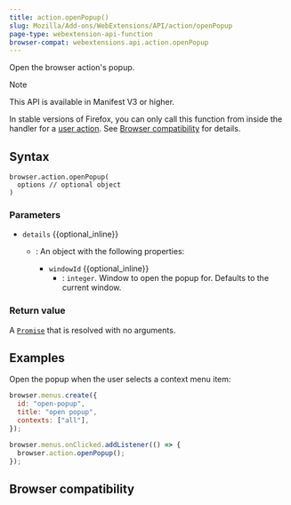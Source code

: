```yaml
---
title: action.openPopup()
slug: Mozilla/Add-ons/WebExtensions/API/action/openPopup
page-type: webextension-api-function
browser-compat: webextensions.api.action.openPopup
---
```




Open the browser action's popup.

> [!NOTE]
> This API is available in Manifest V3 or higher.

In stable versions of Firefox, you can only call this function from inside the handler for a [user action](/Mozilla/Add-ons/WebExtensions/User_actions). See [Browser compatibility](#browser_compatibility) for details.

## Syntax

```js-nolint
browser.action.openPopup(
  options // optional object
)
```

### Parameters

- `details` {{optional_inline}}

  - : An object with the following properties:

    - `windowId` {{optional_inline}}
      - : `integer`. Window to open the popup for. Defaults to the current window.

### Return value

A [`Promise`](/Web/JavaScript/Reference/Global_Objects/Promise) that is resolved with no arguments.

## Examples

Open the popup when the user selects a context menu item:

```js
browser.menus.create({
  id: "open-popup",
  title: "open popup",
  contexts: ["all"],
});

browser.menus.onClicked.addListener(() => {
  browser.action.openPopup();
});
```



## Browser compatibility


